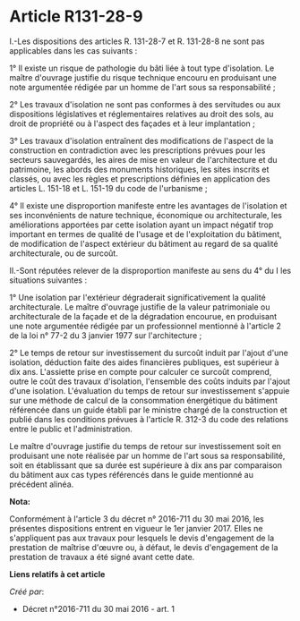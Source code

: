 # Article R131-28-9

I.-Les dispositions des articles R. 131-28-7 et R. 131-28-8 ne sont pas applicables dans les cas suivants : 

1° Il existe un risque de pathologie du bâti liée à tout type d'isolation. Le maître d'ouvrage justifie du risque technique
encouru en produisant une note argumentée rédigée par un homme de l'art sous sa responsabilité ; 

2° Les travaux d'isolation ne sont pas conformes à des servitudes ou aux dispositions législatives et réglementaires
relatives au droit des sols, au droit de propriété ou à l'aspect des façades et à leur implantation ; 

3° Les travaux d'isolation entraînent des modifications de l'aspect de la construction en contradiction avec les
prescriptions prévues pour les secteurs sauvegardés, les aires de mise en valeur de l'architecture et du patrimoine, les
abords des monuments historiques, les sites inscrits et classés, ou avec les règles et prescriptions définies en application
des articles L. 151-18 et L. 151-19 du code de l'urbanisme ; 

4° Il existe une disproportion manifeste entre les avantages de l'isolation et ses inconvénients de nature technique,
économique ou architecturale, les améliorations apportées par cette isolation ayant un impact négatif trop important en
termes de qualité de l'usage et de l'exploitation du bâtiment, de modification de l'aspect extérieur du bâtiment au regard de
sa qualité architecturale, ou de surcoût. 

II.-Sont réputées relever de la disproportion manifeste au sens du 4° du I les situations suivantes : 

1° Une isolation par l'extérieur dégraderait significativement la qualité architecturale. Le maître d'ouvrage justifie de la
valeur patrimoniale ou architecturale de la façade et de la dégradation encourue, en produisant une note argumentée rédigée
par un professionnel mentionné à l'article 2 de la loi n° 77-2 du 3 janvier 1977 sur l'architecture ; 

2° Le temps de retour sur investissement du surcoût induit par l'ajout d'une isolation, déduction faite des aides financières
publiques, est supérieur à dix ans. L'assiette prise en compte pour calculer ce surcoût comprend, outre le coût des travaux
d'isolation, l'ensemble des coûts induits par l'ajout d'une isolation. L'évaluation du temps de retour sur investissement
s'appuie sur une méthode de calcul de la consommation énergétique du bâtiment référencée dans un guide établi par le ministre
chargé de la construction et publié dans les conditions prévues à l'article R. 312-3 du code des relations entre le public et
l'administration. 

Le maître d'ouvrage justifie du temps de retour sur investissement soit en produisant une note réalisée par un homme de l'art
sous sa responsabilité, soit en établissant que sa durée est supérieure à dix ans par comparaison du bâtiment aux cas types
référencés dans le guide mentionné au précédent alinéa.

**Nota:**

Conformément à l'article 3 du décret n° 2016-711 du 30 mai 2016, les présentes dispositions entrent en vigueur le 1er janvier
2017. Elles ne s'appliquent pas aux travaux pour lesquels le devis d'engagement de la prestation de maîtrise d'œuvre ou, à
défaut, le devis d'engagement de la prestation de travaux a été signé avant cette date.

**Liens relatifs à cet article**

_Créé par_:

  - Décret n°2016-711 du 30 mai 2016 - art. 1
